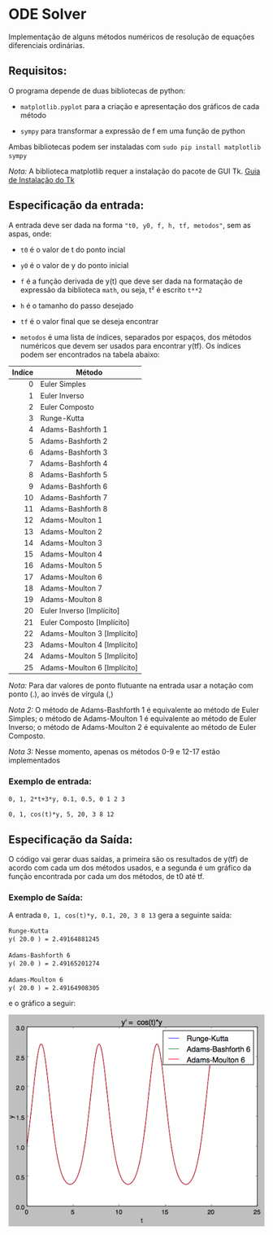 ﻿# ODE Solver

Implementação de alguns métodos numéricos de resolução de equações diferenciais ordinárias.

## Requisitos:

O programa depende de duas bibliotecas de python:

* `matplotlib.pyplot` para a criação e apresentação dos gráficos de cada método

* `sympy` para transformar a expressão de f em uma função de python

Ambas bibliotecas podem ser instaladas com `sudo pip install matplotlib sympy`

_Nota:_ A biblioteca matplotlib requer a instalação do pacote de GUI Tk. [Guia de Instalação do Tk](http://www.tkdocs.com/tutorial/install.html)

## Especificação da entrada:

A entrada deve ser dada na forma `"t0, y0, f, h, tf, metodos"`, sem as aspas, onde:

* `t0` é o valor de t do ponto incial

* `y0` é o valor de y do ponto inicial

* `f` é a função derivada de y(t) que deve ser dada na formatação de expressão da biblioteca `math`, ou seja, t² é escrito `t**2`

* `h` é o tamanho do passo desejado

* `tf` é o valor final que se deseja encontrar

* `metodos` é uma lista de índices, separados por espaços, dos métodos numéricos que devem ser usados para encontrar y(tf). Os índices podem ser encontrados na tabela abaixo:

| Indíce | Método                      |
| ------:| --------------------------- |
| 0      | Euler Simples               |
| 1      | Euler Inverso               |
| 2      | Euler Composto              |
| 3      | Runge-Kutta                 |
| 4      | Adams-Bashforth 1           |
| 5      | Adams-Bashforth 2           |
| 6      | Adams-Bashforth 3           |
| 7      | Adams-Bashforth 4           |
| 8      | Adams-Bashforth 5           |
| 9      | Adams-Bashforth 6           |
| 10     | Adams-Bashforth 7           |
| 11     | Adams-Bashforth 8           |
| 12     | Adams-Moulton 1             |
| 13     | Adams-Moulton 2             |
| 14     | Adams-Moulton 3             |
| 15     | Adams-Moulton 4             |
| 16     | Adams-Moulton 5             |
| 17     | Adams-Moulton 6             |
| 18     | Adams-Moulton 7             |
| 19     | Adams-Moulton 8             |
| 20     | Euler Inverso [Implícito]   |
| 21     | Euler Composto [Implícito]  |
| 22     | Adams-Moulton 3 [Implícito] |
| 23     | Adams-Moulton 4 [Implícito] |
| 24     | Adams-Moulton 5 [Implícito] |
| 25     | Adams-Moulton 6 [Implícito] |

_Nota:_ Para dar valores de ponto flutuante na entrada usar a notação com ponto (.), ao invés de vírgula (,)

_Nota 2:_ O método de Adams-Bashforth 1 é equivalente ao método de Euler Simples; o método de Adams-Moulton 1 é equivalente ao método de Euler Inverso; o método de Adams-Moulton 2 é equivalente ao método de Euler Composto.

_Nota 3:_ Nesse momento, apenas os métodos 0-9 e 12-17 estão implementados

### Exemplo de entrada:

```
0, 1, 2*t+3*y, 0.1, 0.5, 0 1 2 3
```

```
0, 1, cos(t)*y, 5, 20, 3 8 12
```

## Especificação da Saída:

O código vai gerar duas saídas, a primeira são os resultados de y(tf) de acordo com cada um dos métodos usados, e a segunda é um gráfico da função encontrada por cada um dos métodos, de t0 até tf.

### Exemplo de Saída:

A entrada `0, 1, cos(t)*y, 0.1, 20, 3 8 13` gera a seguinte saída:

```
Runge-Kutta
y( 20.0 ) = 2.49164881245

Adams-Bashforth 6
y( 20.0 ) = 2.49165201274

Adams-Moulton 6
y( 20.0 ) = 2.49164908305
```

e o gráfico a seguir:

![y' = cos(t)*y](grafico_exemplo.png)
